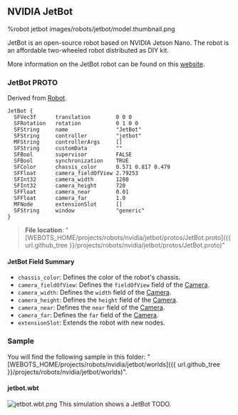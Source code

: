 ## NVIDIA JetBot

%robot jetbot images/robots/jetbot/model.thumbnail.png

JetBot is an open-source robot based on NVIDIA Jetson Nano.
The robot is an affordable two-wheeled robot distributed as DIY kit.

More information on the JetBot robot can be found on this [website](https://jetbot.org/v0.4.3/).

### JetBot PROTO

Derived from [Robot](../reference/robot.md).

```
JetBot {
  SFVec3f      translation        0 0 0
  SFRotation   rotation           0 1 0 0
  SFString     name               "JetBot"
  SFString     controller         "jetbot"
  MFString     controllerArgs     []
  SFString     customData         ""
  SFBool       supervisor         FALSE
  SFBool       synchronization    TRUE
  SFColor      chassis_color      0.571 0.817 0.479
  SFFloat      camera_fieldOfView 2.79253
  SFInt32      camera_width       1280
  SFInt32      camera_height      720
  SFFloat      camera_near        0.01
  SFFloat      camera_far         1.0
  MFNode       extensionSlot      []
  SFString     window             "generic"
}
```

> **File location**: "[WEBOTS\_HOME/projects/robots/nvidia/jetbot/protos/JetBot.proto]({{ url.github_tree }}/projects/robots/nvidia/jetbot/protos/JetBot.proto)"

#### JetBot Field Summary

- `chassis_color`:  Defines the color of the robot's chassis.
- `camera_fieldOfView`:  Defines the `fieldOfView` field of the [Camera](../reference/camera.md).
- `camera_width`: Defines the `width` field of the [Camera](../reference/camera.md).
- `camera_height`: Defines the `height` field of the [Camera](../reference/camera.md).
- `camera_near`: Defines the `near` field of the [Camera](../reference/camera.md).
- `camera_far`: Defines the `far` field of the [Camera](../reference/camera.md).
- `extensionSlot`: Extends the robot with new nodes.

### Sample

You will find the following sample in this folder: "[WEBOTS\_HOME/projects/robots/nvidia/jetbot/worlds]({{ url.github_tree }}/projects/robots/nvidia/jetbot/worlds)".

#### jetbot.wbt

![jetbot.wbt.png](images/robots/jetbot/jetbot.wbt.thumbnail.jpg) This simulation shows a JetBot TODO.
